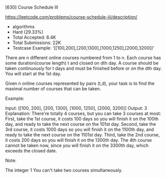 [630] Course Schedule III  

https://leetcode.com/problems/course-schedule-iii/description/

* algorithms
* Hard (29.33%)
* Total Accepted:    6.4K
* Total Submissions: 22K
* Testcase Example:  '[[100,200],[200,1300],[1000,1250],[2000,3200]]'


There are n different online courses numbered from 1 to n. Each course has some duration(course length)  t and closed on dth day. A course should be taken continuously for t days and must be finished before or on the dth day. You will start at the 1st day.



Given n online courses represented by pairs (t,d), your task is to find the maximal number of courses that can be taken.



Example:

Input: [[100, 200], [200, 1300], [1000, 1250], [2000, 3200]]
Output: 3
Explanation: 
There're totally 4 courses, but you can take 3 courses at most:
First, take the 1st course, it costs 100 days so you will finish it on the 100th day, and ready to take the next course on the 101st day.
Second, take the 3rd course, it costs 1000 days so you will finish it on the 1100th day, and ready to take the next course on the 1101st day. 
Third, take the 2nd course, it costs 200 days so you will finish it on the 1300th day. 
The 4th course cannot be taken now, since you will finish it on the 3300th day, which exceeds the closed date.




Note:

The integer 1 
You can't take two courses simultaneously.


